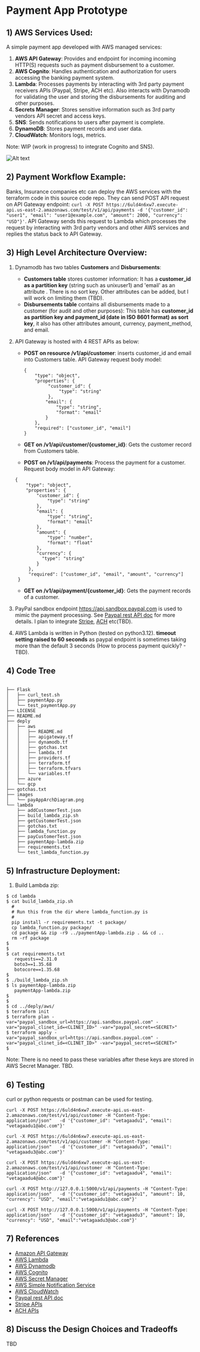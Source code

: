 # Payment App Prototype

## 1) AWS Services Used:

A simple payment app developed with AWS managed services:

1) **AWS API Gateway**: Provides and endpoint for incoming incoming HTTP(S) requests such as payment disbursement to a customer.
2) **AWS Cognito**: Handles authentication and authorization for users accessing the banking payment system.
3) **Lambda**: Processes payments by interacting with 3rd party payment receivers APIs (Paypal, Stripe, ACH etc). Also interacts with Dynamodb for validating the user and storing the disbursements for auditing and other purposes. 
4) **Secrets Manager**: Stores sensitive information such as 3rd party vendors API secret and access keys.
5) **SNS**: Sends notifications to users after payment is complete.
6) **DynamoDB**: Stores payment records and user data.
7) **CloudWatch**: Monitors logs, metrics.

Note: WIP (work in progress) to integrate Cognito and SNS).


![Alt text](images/payAppArchDiag.png?raw=true "Architecture Digram")


## 2) Payment Workflow Example:

Banks, Insurance companies etc can deploy the AWS services with the terraform code in this source code repo. They can send POST API request on API Gateway endpoint: ```curl -X POST https://6uld4n6xw7.execute-api.us-east-2.amazonaws.com/test/v1/api/payments -d '{"customer_id": "user1", "email": "user1@example.com", "amount": 2000, "currency": "USD"}'```. API Gateway sends this request to Lambda which processes the request by interacting with 3rd party vendors and other AWS services and replies the status back to API Gateway.


## 3) High Level Architecture Overview:

1) Dynamodb has two tables **Customers** and **Disbursements**:
     * **Customers table** stores customer information: It has a **customer_id as a partition key** (string such as unixuser1) and 'email' as an attribute . There is no sort key. Other attributes can be added, but I will work on limiting them (TBD).
     * **Disbursements table** contains all disbursements made to a customer (for audit and other purposes): This table has **customer_id as partition key and payment_id (date in ISO 8601 format) as sort key**, it also has other attributes amount, currency, payment_method, and email.

2) API Gateway is hosted with 4 REST APIs as below:
    * **POST on resource /v1/api/customer**: inserts customer_id and email into Customers table. API Gateway request body model:
      ```
      { 
          "type": "object",
          "properties": {
               "customer_id": {
                   "type": "string"
               },
              "email": {
                  "type": "string",
                  "format": "email"
              }
          },
          "required": ["customer_id", "email"]
      }
      ```
      
    * **GET on /v1/api/customer/{customer_id}**: Gets the customer record from Customers table.
      
    * **POST on /v1/api/payments**: Process the payment for a customer. Request body model in API Gateway:
     ```
     {
         "type": "object",
         "properties": {
             "customer_id": {
                 "type": "string"
             },
             "email": {
                 "type": "string",
                 "format": "email"
             },
             "amount": {
                 "type": "number",
                 "format": "float"
             },
             "currency": {
               "type": "string"
             }
          },
          "required": ["customer_id", "email", "amount", "currency"]
      }
     ```

    * **GET on /v1/api/payment/{customer_id}**: Gets the payment records of a customer.

3) PayPal sandbox endpoint https://api.sandbox.paypal.com is used to mimic the payment processing. See [Paypal rest API doc](https://developer.paypal.com/api/rest) for more details. I plan to integrate [Stripe](https://docs.stripe.com/api), [ACH](https://achbanking.com/apiDoc) etc(TBD).
   
4)  AWS Lambda is written in Python (tested on python3.12). **timeout setting raised to 60 seconds** as paypal endpoint is sometimes taking more than the default 3 seconds (How to process payment quickly? - TBD).


## 4) Code Tree

```

├── Flask
│   ├── curl_test.sh
│   ├── paymentApp.py
│   └── test_paymentApp.py
├── LICENSE
├── README.md
├── deply
│   ├── aws
│   │   ├── README.md
│   │   ├── apigateway.tf
│   │   ├── dynamodb.tf
│   │   ├── gotchas.txt
│   │   ├── lambda.tf
│   │   ├── providers.tf
│   │   ├── terraform.tf
│   │   ├── terraform.tfvars
│   │   └── variables.tf
│   ├── azure
│   └── gcp
├── gotchas.txt
├── images
│   └── payAppArchDiagram.png
└── lambda
    ├── addCustomerTest.json
    ├── build_lambda_zip.sh
    ├── getCustomerTest.json
    ├── gotchas.txt
    ├── lambda_function.py
    ├── payCustomerTest.json
    ├── paymentApp-lambda.zip
    ├── requirements.txt
    └── test_lambda_function.py
```

## 5) Infrastructure Deployment:
1) Build Lambda zip:

```
$ cd lambda
$ cat build_lambda_zip.sh  
  #
  # Run this from the dir where lambda_function.py is
  #
  pip install -r requirements.txt -t package/
  cp lambda_function.py package/
  cd package && zip -r9 ../paymentApp-lambda.zip . && cd ..
  rm -rf package
$
$
$ cat requirements.txt 
   requests==2.31.0
   boto3==1.35.68
   botocore==1.35.68
$
$ ./build_lambda_zip.sh 
$ ls paymentApp-lambda.zip 
   paymentApp-lambda.zip
$
$
$ cd ../deply/aws/
$ terraform init
$ terraform plan -var="paypal_sandbox_url=https://api.sandbox.paypal.com" -var="paypal_clinet_id=<CLINET_ID>" -var="paypal_secret=<SECRET>"
$ terraform apply -var="paypal_sandbox_url=https://api.sandbox.paypal.com" -var="paypal_clinet_id=<CLINET_ID>" -var="paypal_secret=<SECRET>"
$
```

Note: There is no need to pass these variables after these keys are stored in AWS Secret Manager. TBD.

## 6) Testing

curl or python requests or postman  can be used for testing.

```
curl -X POST https://6uld4n6xw7.execute-api.us-east-2.amazonaws.com/test/v1/api/customer -H "Content-Type: application/json"   -d '{"customer_id": "vetagaadu1", "email": "vetagaadu1@abc.com"}'

curl -X POST https://6uld4n6xw7.execute-api.us-east-2.amazonaws.com/test/v1/api/customer -H "Content-Type: application/json"   -d '{"customer_id": "vetagaadu3", "email": "vetagaadu3@abc.com"}'

curl -X POST https://6uld4n6xw7.execute-api.us-east-2.amazonaws.com/test/v1/api/customer -H "Content-Type: application/json"   -d '{"customer_id": "vetagaadu4", "email": "vetagaadu4@abc.com"}'

curl -X POST http://127.0.0.1:5000/v1/api/payments -H "Content-Type: application/json"   -d '{"customer_id": "vetagaadu1", "amount": 10, "currency": "USD", "email":"vetagaadu1@abc.com"}'

curl -X POST http://127.0.0.1:5000/v1/api/payments -H "Content-Type: application/json"   -d '{"customer_id": "vetagaadu3", "amount": 10, "currency": "USD", "email":"vetagaadu3@abc.com"}'
```

## 7) References
* [Amazon API Gateway](https://docs.aws.amazon.com/apigateway/latest/developerguide/welcome.html)
* [AWS Lambda](https://docs.aws.amazon.com/lambda/latest/dg/welcome.html)
* [AWS Dynamodb](https://docs.aws.amazon.com/amazondynamodb/latest/developerguide/Introduction.html)
* [AWS Cognito](https://docs.aws.amazon.com/cognito/latest/developerguide/what-is-amazon-cognito.html)
* [AWS Secret Manager](https://docs.aws.amazon.com/secretsmanager/latest/userguide/intro.html)
* [AWS Simple Notification Service](https://docs.aws.amazon.com/sns/latest/dg/welcome.html)
* [AWS CloudWatch](https://docs.aws.amazon.com/AmazonCloudWatch/latest/monitoring/WhatIsCloudWatch.html)
* [Paypal rest API doc](https://developer.paypal.com/api/rest)
* [Stripe APIs](https://docs.stripe.com/api)
* [ACH APIs ](https://achbanking.com/apiDoc)

## 8) Discuss the Design Choices and Tradeoffs 
TBD
